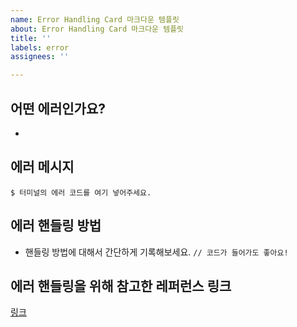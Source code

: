 ```yaml
---
name: Error Handling Card 마크다운 템플릿
about: Error Handling Card 마크다운 템플릿
title: ''
labels: error
assignees: ''

---
```


## 어떤 에러인가요?
- 
## 에러 메시지
`$ 터미널의 에러 코드를 여기 넣어주세요.`
## 에러 핸들링 방법
- 핸들링 방법에 대해서 간단하게 기록해보세요.
`// 코드가 들어가도 좋아요!`
## 에러 핸들링을 위해 참고한 레퍼런스 링크
[링크](https://github.com/codestates/Memory.log-Client/issues/19)
